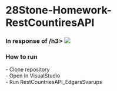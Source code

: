 # 28Stone-Homework-RestCountiresAPI


<h3> In response of /h3>
 <img src = "//">

<h3> How to run </h3>
- Clone repository <br />
- Open In VisualStudio <br />
- Run RestCountriesAPI_EdgarsSvarups
